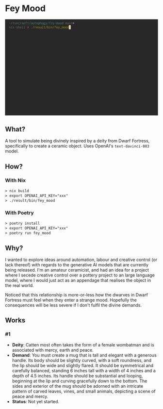 # Fey Mood

![](output.gif)

## What?

A tool to simulate being divinely inspired by a deity from Dwarf Fortress,
specifically to create a ceramic object. Uses OpenAI's `text-davinci-003` model.

## How?

### With Nix

```
> nix build
> export OPENAI_API_KEY="xxx"
> ./result/bin/fey_mood
```

### With Poetry

```
> poetry install
> export OPENAI_API_KEY="xxx"
> poetry run fey_mood
```

## Why?

I wanted to explore ideas around automation, labour and creative control (or
lack thereof) with regards to the generative AI models that are currently being
released. I'm an amateur ceramicist, and had an idea for a project where I
secede creative control over a pottery project to an large language model, where
I would just act as an appendage that realises the object in the real world.

Noticed that this relationship is more-or-less how the dwarves in Dwarf Fortress
must feel when they enter a strange mood. Hopefully the consequences will be
less severe if I don't fulfil the divine demands.

## Works

### #1

- **Deity**: Catten most often takes the form of a female wombatman and is associated with mercy,
  earth and peace.
- **Demand**: You must create a mug that is tall and elegant with a generous
  handle. Its body should be slightly curved, with a soft roundness, and the
  lip should be wide and slightly flared. It should be symmetrical and carefully
  balanced, standing 6 inches tall with a width of 4 inches and a depth of 4.5
  inches. Its handle should be substantial and looping, beginning at the lip
  and curving gracefully down to the bottom. The sides and exterior of the mug
  should be adorned with an intricate pattern of carved leaves, vines, and
  small animals, depicting a scene of peace and mercy.
- **Status**: Not yet started.
